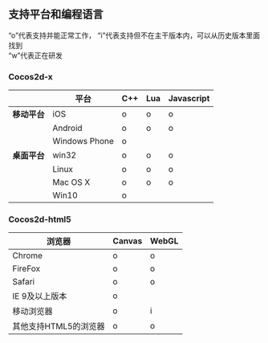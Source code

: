 ## 支持平台和编程语言

“o”代表支持并能正常工作，
“i”代表支持但不在主干版本内，可以从历史版本里面找到           
“w”代表正在研发      

### Cocos2d-x

| |平台| C++| Lua|Javascript|
|--------|------|-----|------|-----|
|**移动平台**| iOS | o| o| o|
| | Android|  o|  o| o|
| | Windows Phone| o| | |
|**桌面平台**| win32| o|  o| o|
| | Linux| o| o| o|
| | Mac OS X|  o|o|o |
| | Win10|  o| | |

### Cocos2d-html5

|浏览器|Canvas|WebGL|
|--------|------|-----|
|Chrome| o|  o|
|FireFox| o| o|
|Safari|  o| o|
|IE 9及以上版本| o||
|移动浏览器| o|  i|
|其他支持HTML5的浏览器|  o| o|

